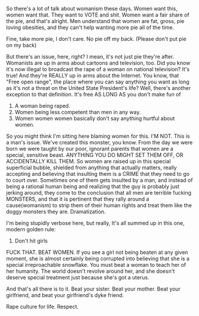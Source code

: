 So there's a lot of talk about womanism these days. Women want this, women want that. They want to VOTE and shit. Women want a fair share of the pie, and that's alright. Men understand that women are fat, gross, pie loving obesities, and they can't help wanting more pie all of the time.

Fine, take more pie, I don't care. No pie off my back. (Please don't put pie on my back)

But there's an issue, here, right? I mean, it's not just pie they're after. Womanists are up in arms about cartoons and television, too. Did you know it's now illegal to broadcast the rape of a woman on national television? It's true! And they're REALLY up in arms about the Internet. You know, that "Free open range", the place where you can say anything you want as long as it's not a threat on the United State President's life? Well, there's another exception to that definition. It's free AS LONG AS you don't make fun of

1) A woman being raped.
2) Women being less competent than men in any way.
3) Women women women basically don't say anything hurtful about women.

So you might think I'm sitting here blaming women for this. I'M NOT. This is a man's issue. We've created this monster, you know. From the day we were born we were taught by our poor, ignorant parents that women are a special, sensitive beast. ANYTHING YOU DO MIGHT SET THEM OFF, OR ACCIDENTALLY KILL THEM. So women are raised up in this special superficial bubble, shielded from anything that actually matters, really accepting and believing that insulting them is a CRIME that they need to go to court over. Sometimes one of them gets insulted by a man, and instead of being a rational human being and realizing that the guy is probably just jerking around, they come to the conclusion that all men are terrible fucking MONSTERS, and that it is pertinent that they rally around a cause(womanism) to strip them of their human rights and treat them like the doggy monsters they are. Dramatization.

I'm being stupidly verbose here, but really, It's all summed up in this one, modern golden rule:

1) Don't hit girls

FUCK THAT. BEAT WOMEN.
If you see a girl not being beaten at any given moment, she is almost certainly being corrupted into believing that she is a special irreproachable snowflake. You must beat a woman to teach her of her humanity. The world doesn't revolve around her, and she doesn't deserve special treatment just because she's got a uterus.

And that's all there is to it. Beat your sister. Beat your mother. Beat your girlfriend, and beat your girlfriend's dyke friend.

Rape culture for life.
Respect. 